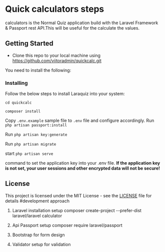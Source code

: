 

# Quick calculators steps

calculators is the Normal Quiz application build with the Laravel Framework & Passport rest API.This will be useful for the calculate the values.

## Getting Started

* Clone this repo to your local machine using https://github.com/viitoradmin/quickcalc.git

You need to install the following:

### Installing

Follow the below steps to install Laraquiz into your system:
```
cd quickcalc
```
```
composer install
```
Copy ```.env.example``` sample file to ```.env``` file and configure accordingly.
Run ```php artisan passport:install``` 

Run ```php artisan key:generate``` 

Run ```php artisan migrate``` 

start ```php artisan serve```

command to set the application key into your .env file. **If the application key is not set, your user sessions and other encrypted data will not be secure!**
## License

This project is licensed under the MIT License - see the [LICENSE](LICENSE) file for details
#development approach

1. Laravel installation setup 
composer create-project --prefer-dist laravel/laravel calculator

2. Api Passport setup
 composer require laravel/passport
 

3. Bootstrap for form design

4. Validator setup for validation



